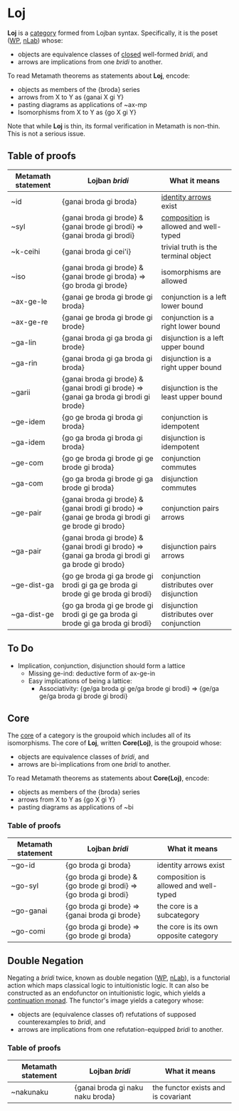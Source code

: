 # **Loj**

**Loj** is a [category](https://en.wikipedia.org/wiki/Category_theory) formed
from Lojban syntax. Specifically, it is the poset
([WP](https://en.wikipedia.org/wiki/Partially_ordered_set),
[nLab](https://ncatlab.org/nlab/show/partial+order)) whose:

* objects are equivalence classes of
  [closed](https://en.wikipedia.org/wiki/Free_variables_and_bound_variables) well-formed *bridi*, and
* arrows are implications from one *bridi* to another.

To read Metamath theorems as statements about **Loj**, encode:

* objects as members of the {broda} series
* arrows from X to Y as {ganai X gi Y}
* pasting diagrams as applications of ~ax-mp
* Isomorphisms from X to Y as {go X gi Y}

Note that while **Loj** is thin, its formal verification in Metamath is
non-thin. This is not a serious issue.

## Table of proofs

Metamath statement | Lojban *bridi* | What it means
---|---|---
~id | {ganai broda gi broda} | [identity arrows](https://ncatlab.org/nlab/show/identity%20morphism) exist
~syl | {ganai broda gi brode} & {ganai brode gi brodi} => {ganai broda gi brodi} | [composition](https://ncatlab.org/nlab/show/composition) is allowed and well-typed
~k-ceihi | {ganai broda gi cei'i} | trivial truth is the terminal object
~iso | {ganai broda gi brode} & {ganai brode gi broda} => {go broda gi brode} | isomorphisms are allowed
~ax-ge-le | {ganai ge broda gi brode gi broda} | conjunction is a left lower bound
~ax-ge-re | {ganai ge broda gi brode gi brode} | conjunction is a right lower bound
~ga-lin | {ganai broda gi ga broda gi brode} | disjunction is a left upper bound
~ga-rin | {ganai broda gi ga broda gi broda} | disjunction is a right upper bound
~garii | {ganai broda gi brode} & {ganai brodi gi brode} => {ganai ga broda gi brodi gi brode} | disjunction is the least upper bound
~ge-idem | {go ge broda gi broda gi broda} | conjunction is idempotent
~ga-idem | {go ga broda gi broda gi broda} | disjunction is idempotent
~ge-com | {go ge broda gi brode gi ge brode gi broda} | conjunction commutes
~ga-com | {go ga broda gi brode gi ga brode gi broda} | disjunction commutes
~ge-pair | {ganai broda gi brode} & {ganai brodi gi brodo} => {ganai ge broda gi brodi gi ge brode gi brodo} | conjunction pairs arrows
~ga-pair | {ganai broda gi brode} & {ganai brodi gi brodo} => {ganai ga broda gi brodi gi ga brode gi brodo} | disjunction pairs arrows
~ge-dist-ga | {go ge broda gi ga brode gi brodi gi ga ge broda gi brode gi ge broda gi brodi} | conjunction distributes over disjunction
~ga-dist-ge | {go ga broda gi ge brode gi brodi gi ge ga broda gi brode gi ga broda gi brodi} | disjunction distributes over conjunction

## To Do

* Implication, conjunction, disjunction should form a lattice
  * Missing ge-ind: deductive form of ax-ge-in
  * Easy implications of being a lattice:
    * Associativity: {ge/ga broda gi ge/ga brode gi brodi}
      => {ge/ga ge/ga broda gi brode gi brodi}

## Core

The [core](https://ncatlab.org/nlab/show/core+groupoid) of a category is the
groupoid which includes all of its isomorphisms. The core of **Loj**, written
**Core(Loj)**, is the groupoid whose:

* objects are equivalence classes of *bridi*, and
* arrows are bi-implications from one *bridi* to another.

To read Metamath theorems as statements about **Core(Loj)**, encode:

* objects as members of the {broda} series
* arrows from X to Y as {go X gi Y}
* pasting diagrams as applications of ~bi

### Table of proofs

Metamath statement | Lojban *bridi* | What it means
---|---|---
~go-id | {go broda gi broda} | identity arrows exist
~go-syl | {go broda gi brode} & {go brode gi brodi} => {go broda gi brodi} | composition is allowed and well-typed
~go-ganai | {go broda gi brode} => {ganai broda gi brode} | the core is a subcategory
~go-comi | {go broda gi brode} => {go brode gi broda} | the core is its own opposite category

## Double Negation

Negating a *bridi* twice, known as double negation
([WP](https://en.wikipedia.org/wiki/Double-negation_translation),
[nLab](https://ncatlab.org/nlab/show/double+negation+translation)), is a
functorial action which maps classical logic to intuitionistic logic. It can
also be constructed as an endofunctor on intuitionistic logic, which yields a
[continuation monad](https://ncatlab.org/nlab/show/continuation+monad). The
functor's image yields a category whose:

* objects are (equivalence classes of) refutations of supposed counterexamples
  to *bridi*, and
* arrows are implications from one refutation-equipped *bridi* to another.

### Table of proofs

Metamath statement | Lojban *bridi* | What it means
---|---|---
~nakunaku | {ganai broda gi naku naku broda} | the functor exists and is covariant
